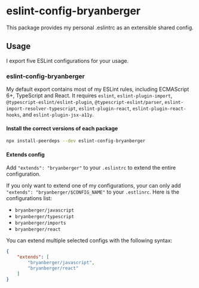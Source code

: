 # eslint-config-bryanberger

This package provides my personal .eslintrc as an extensible shared config.

## Usage

I export five ESLint configurations for your usage.

### eslint-config-bryanberger

My default export contains most of my ESLint rules, including ECMAScript 6+, TypeScript and React. It requires `eslint`, `eslint-plugin-import`, `@typescript-eslint/eslint-plugin`, `@typescript-eslint/parser`, `eslint-import-resolver-typescript`, `eslint-plugin-react`, `eslint-plugin-react-hooks`, and `eslint-plugin-jsx-a11y`.

#### Install the correct versions of each package

```sh
npx install-peerdeps --dev eslint-config-bryanberger
```

#### Extends config

Add `"extends": "bryanberger"` to your `.eslintrc` to extend the entire configuration.

If you only want to extend one of my configurations, your can only add `"extends": "bryanberger/$CONFIG_NAME"` to your `.estlinrc`. Here is the configurations list:

*   `bryanberger/javascript`
*   `bryanberger/typescript`
*   `bryanberger/imports`
*   `bryanberger/react`

You can extend multiple selected configs with the following syntax:

```json
{
	"extends": [
		"bryanberger/javascript",
		"bryanberger/react"
	]
}
```
